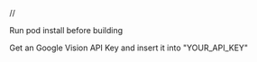 //

Run pod install before building

Get an Google Vision API Key
and insert it into "YOUR_API_KEY"
